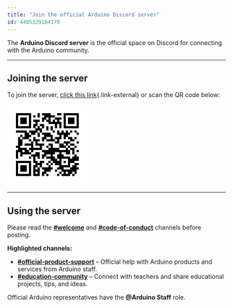 ```yaml
---
title: "Join the official Arduino Discord server"
id: 4405329164178
---
```


The **Arduino Discord server** is the official space on Discord for connecting with the Arduino community.

---

## Joining the server

To join the server, [click this link](https://discord.com/invite/jQJFwW7){.link-external} or scan the QR code below:

[![Discord invite QR code.](img/discord-invite-qr.png)](https://discord.com/invite/jQJFwW7)

---

## Using the server

Please read the **[#welcome](https://discord.com/channels/420594746990526466/549794917036326912)** and **[#code-of-conduct](https://discord.com/channels/420594746990526466/755251766605381743)** channels before posting.

**Highlighted channels:**

* **[#official-product-support](https://discord.com/channels/420594746990526466/1088462422819491860)** – Official help with Arduino products and services from Arduino staff.
* **[#education-community](https://discord.com/channels/420594746990526466/1097893393612410950)** – Connect with teachers and share educational projects, tips, and ideas.

Official Arduino representatives have the **@Arduino Staff** role.

